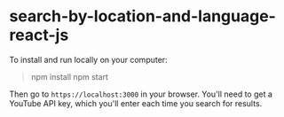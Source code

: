 # search-by-location-and-language-react-js

To install and run locally on your computer:

> npm install
> npm start

Then go to `https://localhost:3000` in your browser.  You'll need to get a YouTube API key, which you'll enter each time you search for results.
 
